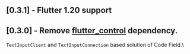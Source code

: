 ## [0.3.1] - Flutter 1.20 support
## [0.3.0] - Remove [flutter_control](https://github.com/RomanBase/flutter_control/) dependency.

`TextInputClient` and `TextInputConnection` based solution of Code Field.\
